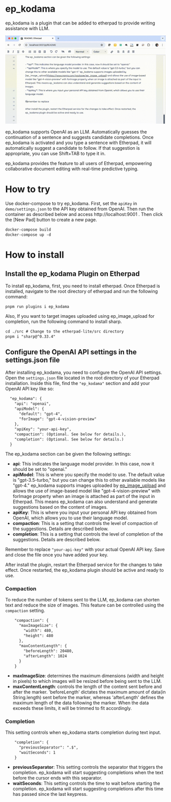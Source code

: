 # ep_kodama

ep_kodama is a plugin that can be added to etherpad to provide writing assistance with LLM.

![screenshot](./screenshot.gif)

ep_kodama supports OpenAI as an LLM. Automatically guesses the continuation of a sentence and suggests candidate completions.
Once ep_kodama is activated and you type a sentence with Etherpad, it will automatically suggest a candidate to follow. If that suggestion is appropriate, you can use Shift+TAB to type it in.

ep_kodama provides the feature to all users of Etherpad, empowering collaborative document editing with real-time predictive typing.

# How to try

Use docker-compose to try ep_kodama.
First, set the `apiKey` in `demo/settings.json` to the API key obtained from OpenAI.
Then run the container as described below and access http://localhost:9001 .
Then click the [New Pad] button to create a new page.

```
docker-compose build
docker-compose up -d
```

# How to install

## Install the ep_kodama Plugin on Etherpad

To install ep_kodama, first, you need to install etherpad. Once Etherpad is installed, navigate to the root directory of etherpad and run the following command:

```
pnpm run plugins i ep_kodama
```

Also, If you want to target images uploaded using ep_image_upload for completion, run the following command to install sharp.

```
cd ./src # Change to the etherpad-lite/src directory
pnpm i "sharp@^0.33.4"
```

## Configure the OpenAI API settings in the settings.json file

After installing ep_kodama, you need to configure the OpenAI API settings. Open the `settings.json` file located in the root directory of your Etherpad installation. Inside this file, find the `"ep_kodama"` section and add your OpenAI API key like so:

```
  "ep_kodama": {
    "api": "openai",
    "apiModel": {
      "default": "gpt-4",
      "forImage": "gpt-4-vision-preview"
    },
    "apiKey": "your-api-key",
    "compaction": (Optional. See below for details.),
    "completion": (Optional. See below for details.)
  }
```

The ep_kodama section can be given the following settings:

- **api**: This indicates the language model provider. In this case, now it should be set to "openai."
- **apiModel**: This is where you specify the model to use. The default value is "gpt-3.5-turbo," but you can change this to other available models like "gpt-4." ep_kodama supports images uploaded by [ep_image_upload](https://www.npmjs.com/package/ep_image_upload) and allows the use of image-based model like "gpt-4-vision-preview" with forImage property when an image is attached as part of the input in Etherpad. This means ep_kodama can also understand and generate suggestions based on the content of images.
- **apiKey**: This is where you input your personal API key obtained from OpenAI, which allows you to use their language model.
- **compaction**: This is a setting that controls the level of compaction of the suggestions. Details are described below.
- **completion**: This is a setting that controls the level of completion of the suggestions. Details are described below.

Remember to replace `"your-api-key"` with your actual OpenAI API key. Save and close the file once you have added your key.

After install the plugin, restart the Etherpad service for the changes to take effect. Once restarted, the ep_kodama plugin should be active and ready to use.

### Compaction

To reduce the number of tokens sent to the LLM, ep_kodama can shorten text and reduce the size of images. This feature can be controlled using the `compaction` setting.

```
    "compaction": {
      "maxImageSize": {
        "width": 480,
        "height": 480
      },
      "maxContentLength": {
        "beforeLength": 20480,
        "afterLength": 1024
      }
    }
```

- **maxImageSize**: determines the maximum dimensions (width and height in pixels) to which images will be resized before being sent to the LLM.
- **maxContentLength**: controls the length of the content sent before and after the marker. 'beforeLength' dictates the maximum amount of data(in String.length) sent before the marker, whereas 'afterLength' defines the maximum length of the data following the marker. When the data exceeds these limits, it will be trimmed to fit accordingly.

### Completion

This setting controls when ep_kodama starts completion during text input.

```
    "completion": {
      "previousSeparator": ".$",
      "waitSeconds": 1
    }
```

- **previousSeparator**: This setting controls the separator that triggers the completion. ep_kodama will start suggesting completions when the text before the cursor ends with this separator.
- **waitSeconds**: This setting controls the time to wait before starting the completion. ep_kodama will start suggesting completions after this time has passed since the last keypress.
